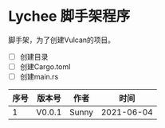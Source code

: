 # Lychee 脚手架程序

脚手架，为了创建Vulcan的项目。

- [ ] 创建目录
- [ ] 创建Cargo.toml
- [ ] 创建main.rs

| 序号 | 版本号 | 作者  | 时间       |
| ---- | ------ | ----- | ---------- |
| 1    | V0.0.1 | Sunny | 2021-06-04 |